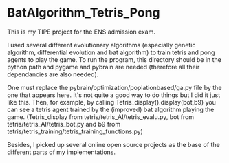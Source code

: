 # BatAlgorithm_Tetris_Pong
This is my TIPE project for the ENS admission exam.  
 
I used several different evolutionary algorithms (especially genetic algorithm, differential evolution and bat algorithm) to train tetris and pong agents to play the game. To run the program, this directory should be in the python path and pygame and pybrain are needed (therefore all their dependancies are also needed).  
 
One must replace the pybrain/optimization/poplationbased/ga.py file by the one that appears here. It's not quite a good way to do things but I did it just like this. Then, for example, by calling Tetris_display().display(bot,b9) you can see a tetris agent trained by the (improved) bat algorithm playing the game. (Tetris_display from tetris/tetris_AI/tetris_evalu.py, bot from tetris/tetris_AI/tetris_bot.py and b9 from tetris/tetris_training/tetris_training_functions.py)  

Besides, I picked up several online open source projects as the base of the different parts of my implementations.
